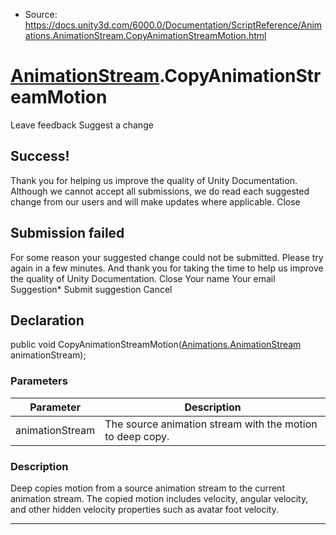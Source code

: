 * Source: https://docs.unity3d.com/6000.0/Documentation/ScriptReference/Animations.AnimationStream.CopyAnimationStreamMotion.html

#  [AnimationStream](https://docs.unity3d.com/6000.0/Documentation/ScriptReference/Animations.AnimationStream.html).CopyAnimationStreamMotion
Leave feedback
Suggest a change
## Success!
Thank you for helping us improve the quality of Unity Documentation. Although we cannot accept all submissions, we do read each suggested change from our users and will make updates where applicable.
Close
## Submission failed
For some reason your suggested change could not be submitted. Please <a>try again</a> in a few minutes. And thank you for taking the time to help us improve the quality of Unity Documentation.
Close
Your name Your email Suggestion* Submit suggestion
Cancel
## Declaration
public void CopyAnimationStreamMotion([Animations.AnimationStream](https://docs.unity3d.com/6000.0/Documentation/ScriptReference/Animations.AnimationStream.html) animationStream); 
### Parameters
Parameter | Description  
---|---  
animationStream | The source animation stream with the motion to deep copy.  
### Description
Deep copies motion from a source animation stream to the current animation stream.
The copied motion includes velocity, angular velocity, and other hidden velocity properties such as avatar foot velocity.
* * *

